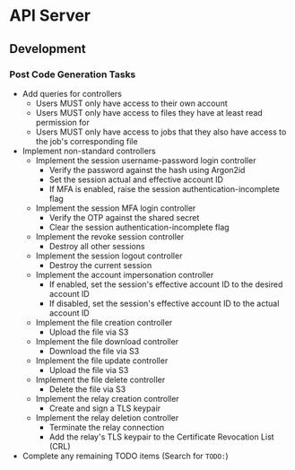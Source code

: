 # API Server

## Development

### Post Code Generation Tasks
* Add queries for controllers
  * Users MUST only have access to their own account
  * Users MUST only have access to files they have at least read permission for
  * Users MUST only have access to jobs that they also have access to the job's corresponding file
* Implement non-standard controllers
  * Implement the session username-password login controller
    * Verify the password against the hash using Argon2id
    * Set the session actual and effective account ID
    * If MFA is enabled, raise the session authentication-incomplete flag
  * Implement the session MFA login controller
    * Verify the OTP against the shared secret
    * Clear the session authentication-incomplete flag
  * Implement the revoke session controller
    * Destroy all other sessions
  * Implement the session logout controller
    * Destroy the current session
  * Implement the account impersonation controller
    * If enabled, set the session's effective account ID to the desired account ID
    * If disabled, set the session's effective account ID to the actual account ID
  * Implement the file creation controller
    * Upload the file via S3
  * Implement the file download controller
    * Download the file via S3
  * Implement the file update controller
    * Upload the file via S3
  * Implement the file delete controller
    * Delete the file via S3
  * Implement the relay creation controller
    * Create and sign a TLS keypair
  * Implement the relay deletion controller
    * Terminate the relay connection
    * Add the relay's TLS keypair to the Certificate Revocation List (CRL)
* Complete any remaining TODO items (Search for `TODO:`)